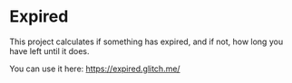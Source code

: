 # Expired

This project calculates if something has expired, and if not, how long you have left until it does.

You can use it here: https://expired.glitch.me/
